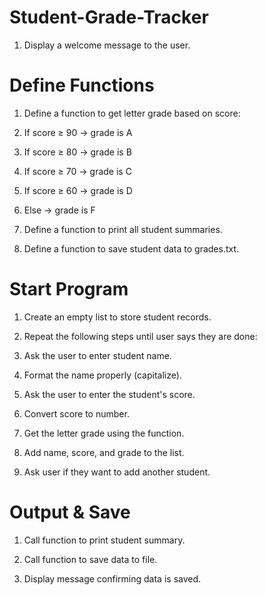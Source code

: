 # Student-Grade-Tracker

1. Display a welcome message to the user.

# Define Functions
1. Define a function to get letter grade based on score:

1. If score ≥ 90 → grade is A

1. If score ≥ 80 → grade is B

1. If score ≥ 70 → grade is C

1. If score ≥ 60 → grade is D

1. Else → grade is F

1. Define a function to print all student summaries.

1. Define a function to save student data to grades.txt.

# Start Program
1. Create an empty list to store student records.

1. Repeat the following steps until user says they are done:

1. Ask the user to enter student name.

1. Format the name properly (capitalize).

1. Ask the user to enter the student's score.

1. Convert score to number.

1. Get the letter grade using the function.

1. Add name, score, and grade to the list.

1. Ask user if they want to add another student.

# Output & Save
1. Call function to print student summary.

1. Call function to save data to file.

1. Display message confirming data is saved.